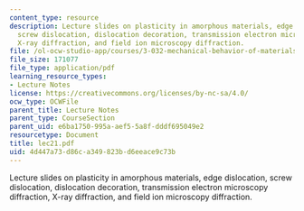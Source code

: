 ```yaml
---
content_type: resource
description: Lecture slides on plasticity in amorphous materials, edge dislocation,
  screw dislocation, dislocation decoration, transmission electron microscopy diffraction,
  X-ray diffraction, and field ion microscopy diffraction.
file: /ol-ocw-studio-app/courses/3-032-mechanical-behavior-of-materials-fall-2007/4d447a73d86ca349823bd6eeace9c73b_lec21.pdf
file_size: 171077
file_type: application/pdf
learning_resource_types:
- Lecture Notes
license: https://creativecommons.org/licenses/by-nc-sa/4.0/
ocw_type: OCWFile
parent_title: Lecture Notes
parent_type: CourseSection
parent_uid: e6ba1750-995a-aef5-5a8f-dddf695049e2
resourcetype: Document
title: lec21.pdf
uid: 4d447a73-d86c-a349-823b-d6eeace9c73b
---
```

Lecture slides on plasticity in amorphous materials, edge dislocation, screw dislocation, dislocation decoration, transmission electron microscopy diffraction, X-ray diffraction, and field ion microscopy diffraction.